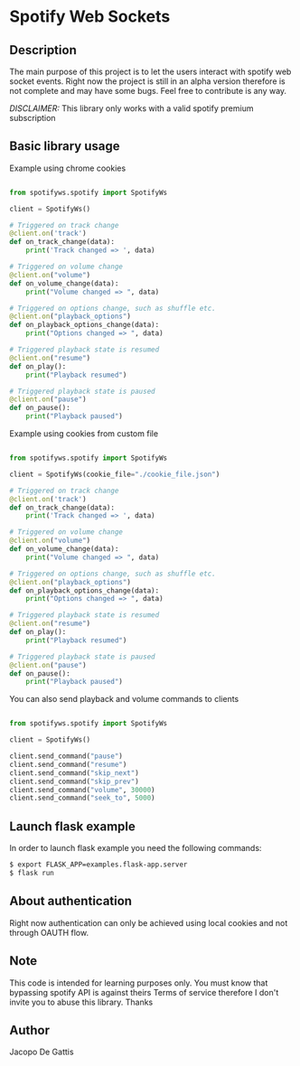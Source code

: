 # Spotify Web Sockets

## Description

The main purpose of this project is to let the users interact with
spotify web socket events. Right now the project is still in an alpha version therefore is not complete and may have some bugs.
Feel free to contribute is any way.

*DISCLAIMER:*
This library only works with a valid spotify premium subscription

## Basic library usage

Example using chrome cookies

```python

from spotifyws.spotify import SpotifyWs

client = SpotifyWs()

# Triggered on track change
@client.on('track')
def on_track_change(data):
    print('Track changed => ', data)

# Triggered on volume change
@client.on("volume")
def on_volume_change(data):
    print("Volume changed => ", data)

# Triggered on options change, such as shuffle etc.
@client.on("playback_options")
def on_playback_options_change(data):
    print("Options changed => ", data)

# Triggered playback state is resumed
@client.on("resume")
def on_play():
    print("Playback resumed")

# Triggered playback state is paused
@client.on("pause")
def on_pause():
    print("Playback paused")

```

Example using cookies from custom file

```python

from spotifyws.spotify import SpotifyWs

client = SpotifyWs(cookie_file="./cookie_file.json")

# Triggered on track change
@client.on('track')
def on_track_change(data):
    print('Track changed => ', data)

# Triggered on volume change
@client.on("volume")
def on_volume_change(data):
    print("Volume changed => ", data)

# Triggered on options change, such as shuffle etc.
@client.on("playback_options")
def on_playback_options_change(data):
    print("Options changed => ", data)

# Triggered playback state is resumed
@client.on("resume")
def on_play():
    print("Playback resumed")

# Triggered playback state is paused
@client.on("pause")
def on_pause():
    print("Playback paused")

```

You can also send playback and volume commands to clients

```python

from spotifyws.spotify import SpotifyWs

client = SpotifyWs()

client.send_command("pause")
client.send_command("resume")
client.send_command("skip_next")
client.send_command("skip_prev")
client.send_command("volume", 30000)
client.send_command("seek_to", 5000)

```

## Launch flask example

In order to launch flask example you need the following commands:

```bash
$ export FLASK_APP=examples.flask-app.server
$ flask run
```

## About authentication

Right now authentication can only be achieved using local cookies and not through OAUTH flow.

## Note

This code is intended for learning purposes only.
You must know that bypassing spotify API is against theirs Terms of service therefore I don't invite you to abuse this library.
Thanks

## Author

Jacopo De Gattis
